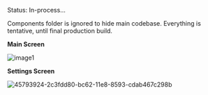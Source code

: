 Status: In-process...

Components folder is ignored to hide main codebase.
Everything is tentative, until final production build.

**Main Screen**

![image1](https://user-images.githubusercontent.com/12276056/45793925-2c3fdd80-bc62-11e8-9313-bc4952c7b24e.png)

**Settings Screen**

![45793924-2c3fdd80-bc62-11e8-8593-cdab467c298b](https://user-images.githubusercontent.com/12276056/46058162-9a374980-c127-11e8-976d-6042df079c23.png)
